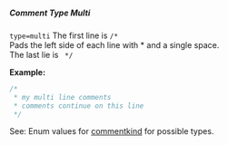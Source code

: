 ##### Comment Type Multi

`type=multi` The first line is `/*`  
Pads the left side of each line with * and a single space.  
The last lie is ` */`  

**Example:**

```js
/*
 * my multi line comments
 * comments continue on this line
 */
```

See: Enum values for [commentkind](/build-include/enums/enums.commentkind.html) for possible types.  